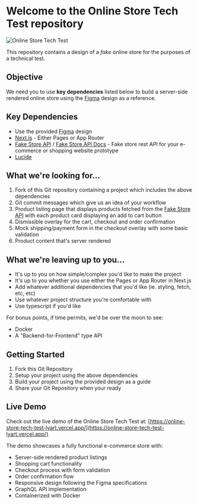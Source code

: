 # Welcome to the **Online Store Tech Test** repository

![Online Store Tech Test](https://raw.githubusercontent.com/marcin-piekarski/online-store-tech-test/main/images/online-store-tech-test--preview.png 'Online Store Tech Test')

This repository contains a design of a _fake_ online store for the purposes of a technical test.

## Objective

We need you to use **key dependencies** listed below to build a server-side rendered online store using the [Figma](<[https://www.figma.com/file/5oqdRArPHbN33QJjFy1kiG/tech-test-store?node-id=0%3A1](https://www.figma.com/file/5oqdRArPHbN33QJjFy1kiG/tech-test-store?type=design&node-id=0%3A1&mode=design&t=x0nGLpgXwBZtJ90B-1)>)
design as a reference.

## Key Dependencies

- Use the provided [Figma](https://www.figma.com/file/5oqdRArPHbN33QJjFy1kiG/tech-test-store?node-id=0%3A1) design
- [Next.js](https://nextjs.org/) - Either Pages or App Router
- [Fake Store API](https://fakestoreapi.com/) / [Fake Store API Docs](https://fakestoreapi.com/docs) - Fake store rest API for your e-commerce or shopping website prototype
- [Lucide](https://lucide.dev/icons/chevron-down)

## What we're looking for...

1. Fork of this Git repository containing a project which includes the above dependencies
2. Git commit messages which give us an idea of your workflow
3. Product listing page that displays products fetched from the [Fake Store API](https://fakestoreapi.com/) with each product card displaying an add to cart button
4. Dismissible overlay for the cart, checkout and order confirmation
5. Mock shipping/payment form in the checkout overlay with some basic validation
6. Product content that's server rendered

## What we're leaving up to you...

- It's up to you on how simple/complex you'd like to make the project
- It's up to you whether you use either the Pages or App Router in Next.js
- Add whatever additional dependencies that you'd like (ie. styling, fetch, etc, etc)
- Use whatever project structure you're comfortable with
- Use typescript if you'd like

For bonus points, if time permits, we'd be over the moon to see:

- Docker
- A "Backend-for-Frontend" type API

## Getting Started

1. Fork this Git Repository
2. Setup your project using the above dependencies
3. Build your project using the provided design as a guide
4. Share your Git Repository when your ready

## Live Demo

Check out the live demo of the Online Store Tech Test at:
[https://online-store-tech-test-lyart.vercel.app/](https://online-store-tech-test-lyart.vercel.app/)

The demo showcases a fully functional e-commerce store with:

- Server-side rendered product listings
- Shopping cart functionality
- Checkout process with form validation
- Order confirmation flow
- Responsive design following the Figma specifications
- GraphQL API implementation
- Containerized with Docker
